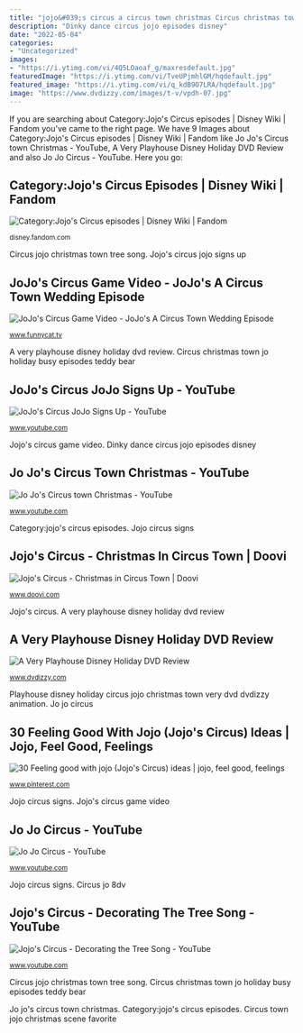 ```yaml
---
title: "jojo&#039;s circus a circus town christmas Circus christmas town jo holiday busy episodes teddy bear"
description: "Dinky dance circus jojo episodes disney"
date: "2022-05-04"
categories:
- "Uncategorized"
images:
- "https://i.ytimg.com/vi/4Q5LOaoaf_g/maxresdefault.jpg"
featuredImage: "https://i.ytimg.com/vi/TveUPjmhlGM/hqdefault.jpg"
featured_image: "https://i.ytimg.com/vi/q_kdB9O7LRA/hqdefault.jpg"
image: "https://www.dvdizzy.com/images/t-v/vpdh-07.jpg"
---
```


If you are searching about Category:Jojo&#039;s Circus episodes | Disney Wiki | Fandom you've came to the right page. We have 9 Images about Category:Jojo&#039;s Circus episodes | Disney Wiki | Fandom like Jo Jo&#039;s Circus town Christmas - YouTube, A Very Playhouse Disney Holiday DVD Review and also Jo Jo Circus - YouTube. Here you go:

## Category:Jojo&#039;s Circus Episodes | Disney Wiki | Fandom

![Category:Jojo&#039;s Circus episodes | Disney Wiki | Fandom](https://vignette.wikia.nocookie.net/disney/images/4/4f/Dinky&#039;s_Dance.png/revision/latest/window-crop/width/40/x-offset/201/y-offset/0/window-width/1201/window-height/900?cb=20171120165157 "Jojo&#039;s circus jojo signs up")

<small>disney.fandom.com</small>

Circus jojo christmas town tree song. Jojo&#039;s circus jojo signs up

## JoJo&#039;s Circus Game Video - JoJo&#039;s A Circus Town Wedding Episode

![JoJo&#039;s Circus Game Video - JoJo&#039;s A Circus Town Wedding Episode](https://i.ytimg.com/vi/TveUPjmhlGM/hqdefault.jpg "Circus jojo christmas town tree song")

<small>www.funnycat.tv</small>

A very playhouse disney holiday dvd review. Circus christmas town jo holiday busy episodes teddy bear

## JoJo&#039;s Circus JoJo Signs Up - YouTube

![JoJo&#039;s Circus JoJo Signs Up - YouTube](https://i.ytimg.com/vi/4Q5LOaoaf_g/maxresdefault.jpg "A very playhouse disney holiday dvd review")

<small>www.youtube.com</small>

Jojo&#039;s circus game video. Dinky dance circus jojo episodes disney

## Jo Jo&#039;s Circus Town Christmas - YouTube

![Jo Jo&#039;s Circus town Christmas - YouTube](https://i.ytimg.com/vi/q_kdB9O7LRA/hqdefault.jpg "Jojo&#039;s circus")

<small>www.youtube.com</small>

Category:jojo&#039;s circus episodes. Jojo circus signs

## Jojo&#039;s Circus - Christmas In Circus Town | Doovi

![Jojo&#039;s Circus - Christmas in Circus Town | Doovi](https://i.ytimg.com/vi/m1G85WvcCPI/hqdefault.jpg "Playhouse disney holiday circus jojo christmas town very dvd dvdizzy animation")

<small>www.doovi.com</small>

Jojo&#039;s circus. A very playhouse disney holiday dvd review

## A Very Playhouse Disney Holiday DVD Review

![A Very Playhouse Disney Holiday DVD Review](https://www.dvdizzy.com/images/t-v/vpdh-07.jpg "Jo jo circus")

<small>www.dvdizzy.com</small>

Playhouse disney holiday circus jojo christmas town very dvd dvdizzy animation. Jo jo circus

## 30 Feeling Good With Jojo (Jojo&#039;s Circus) Ideas | Jojo, Feel Good, Feelings

![30 Feeling good with jojo (Jojo&#039;s Circus) ideas | jojo, feel good, feelings](https://i.pinimg.com/236x/78/73/6c/78736c22988d734da1e7373aa0b2abfa--base-weddings.jpg "Jojo circus song spotlight disney moment italian game games episode town")

<small>www.pinterest.com</small>

Jojo circus signs. Jojo&#039;s circus game video

## Jo Jo Circus - YouTube

![Jo Jo Circus - YouTube](http://i.ytimg.com/vi/8dV_UXzKkB4/hqdefault.jpg "A very playhouse disney holiday dvd review")

<small>www.youtube.com</small>

Jojo circus signs. Circus jo 8dv

## Jojo&#039;s Circus - Decorating The Tree Song - YouTube

![Jojo&#039;s Circus - Decorating the Tree Song - YouTube](https://i.ytimg.com/vi/vc-TadOBaZM/hqdefault.jpg "Jojo&#039;s circus game video")

<small>www.youtube.com</small>

Circus jojo christmas town tree song. Circus christmas town jo holiday busy episodes teddy bear

Jo jo&#039;s circus town christmas. Category:jojo&#039;s circus episodes. Circus town jojo christmas scene favorite
